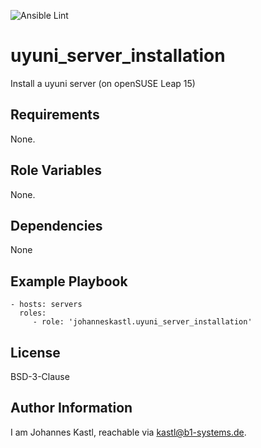 ![Ansible Lint](https://github.com/johanneskastl/ansible-role-uyuni_server_installation/workflows/Ansible%20Lint/badge.svg)

uyuni_server_installation
=========

Install a uyuni server (on openSUSE Leap 15)

Requirements
------------

None.

Role Variables
--------------

None.

Dependencies
------------

None

Example Playbook
----------------

    - hosts: servers
      roles:
         - role: 'johanneskastl.uyuni_server_installation'

License
-------

BSD-3-Clause

Author Information
------------------

I am Johannes Kastl, reachable via kastl@b1-systems.de.
